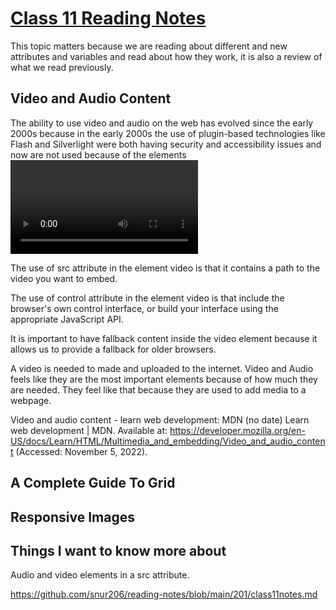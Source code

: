 # [Class 11 Reading Notes](https://github.com/snur206/reading-notes/blob/main/201/class11notes.md)

This topic matters because we are reading about different and new attributes and variables and read about how they work, it is also a review of what we read previously.

## Video and Audio Content

The ability to use video and audio on the web has evolved since the early 2000s because in the early 2000s the use of plugin-based technologies like Flash and Silverlight were both having security and accessibility issues and now are not used because of the elements <video and audio> as well as the JS APIs are now in control. 


The use of src attribute in the element video is that it contains a path to the video you want to embed.

The use of control attribute in the element video is that include the browser's own control interface, or build your interface using the appropriate JavaScript API. 

It is important to have fallback content inside the video element because it allows us to provide a fallback for older browsers.

A video is needed to made and uploaded to the internet. Video and Audio feels like they are the most important elements because of how much they are needed. They feel like that because they are used to add media to a webpage.
  
Video and audio content - learn web development: MDN (no date) Learn web development | MDN. Available at: https://developer.mozilla.org/en-US/docs/Learn/HTML/Multimedia_and_embedding/Video_and_audio_content (Accessed: November 5, 2022).   

## A Complete Guide To Grid













## Responsive Images












## Things I want to know more about

Audio and video elements in a src attribute.
  
https://github.com/snur206/reading-notes/blob/main/201/class11notes.md
